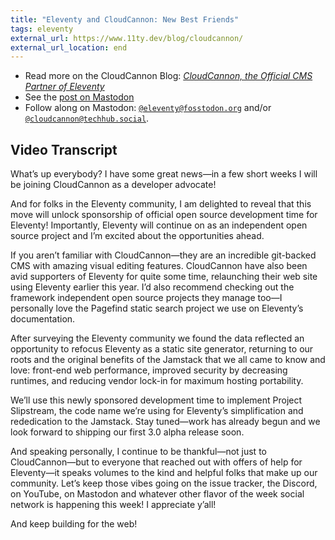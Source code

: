 ```yaml
---
title: "Eleventy and CloudCannon: New Best Friends"
tags: eleventy
external_url: https://www.11ty.dev/blog/cloudcannon/
external_url_location: end
---
```

<div><youtube-lite-player @slug="nypsmn70ipI" @label="{{ title }}" @start="57"></youtube-lite-player></div>

* Read more on the CloudCannon Blog: [_CloudCannon, the Official CMS Partner of Eleventy_](https://cloudcannon.com/blog/cloudcannon-the-official-cms-partner-of-eleventy/)
* See the [post on Mastodon](https://fosstodon.org/@eleventy/110775434718494755)
* Follow along on Mastodon: [`@eleventy@fosstodon.org`](https://fosstodon.org/@eleventy) and/or [`@cloudcannon@techhub.social`](https://techhub.social/@cloudcannon).


## Video Transcript

What’s up everybody? I have some great news—in a few short weeks I will be joining CloudCannon as a developer advocate!

And for folks in the Eleventy community, I am delighted to reveal that this move will unlock sponsorship of official open source development time for Eleventy! Importantly, Eleventy will continue on as an independent open source project and I’m excited about the opportunities ahead.

If you aren’t familiar with CloudCannon—they are an incredible git-backed CMS with amazing visual editing features. CloudCannon have also been avid supporters of Eleventy for quite some time, relaunching their web site using Eleventy earlier this year. I’d also recommend checking out the framework independent open source projects they manage too—I personally love the Pagefind static search project we use on Eleventy’s documentation.

After surveying the Eleventy community we found the data reflected an opportunity to refocus Eleventy as a static site generator, returning to our roots and the original benefits of the Jamstack that we all came to know and love: front-end web performance, improved security by decreasing runtimes, and reducing vendor lock-in for maximum hosting portability.

We’ll use this newly sponsored development time to implement Project Slipstream, the code name we’re using for Eleventy’s simplification and rededication to the Jamstack. Stay tuned—work has already begun and we look forward to shipping our first 3.0 alpha release soon.

And speaking personally, I continue to be thankful—not just to CloudCannon—but to everyone that reached out with offers of help for Eleventy—it speaks volumes to the kind and helpful folks that make up our community. Let’s keep those vibes going on the issue tracker, the Discord, on YouTube, on Mastodon and whatever other flavor of the week social network is happening this week! I appreciate y’all!

And keep building for the web!